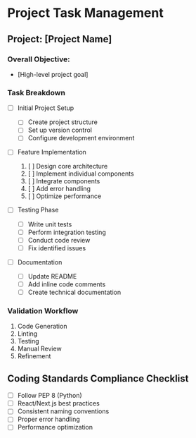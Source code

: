 # Project Task Management

## Project: [Project Name]
### Overall Objective: 
- [High-level project goal]

### Task Breakdown
- [ ] Initial Project Setup
  - [ ] Create project structure
  - [ ] Set up version control
  - [ ] Configure development environment

- [ ] Feature Implementation
  1. [ ] Design core architecture
  2. [ ] Implement individual components
  3. [ ] Integrate components
  4. [ ] Add error handling
  5. [ ] Optimize performance

- [ ] Testing Phase
  - [ ] Write unit tests
  - [ ] Perform integration testing
  - [ ] Conduct code review
  - [ ] Fix identified issues

- [ ] Documentation
  - [ ] Update README
  - [ ] Add inline code comments
  - [ ] Create technical documentation

### Validation Workflow
1. Code Generation
2. Linting
3. Testing
4. Manual Review
5. Refinement

## Coding Standards Compliance Checklist
- [ ] Follow PEP 8 (Python)
- [ ] React/Next.js best practices
- [ ] Consistent naming conventions
- [ ] Proper error handling
- [ ] Performance optimization